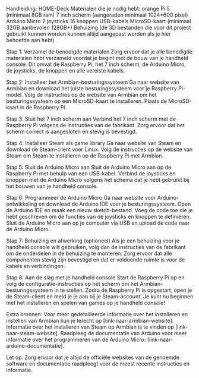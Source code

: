 Handleiding: HOME-Deck
Materialen die je nodig hebt:
orange Pi 5 (minimaal 8GB ram)
7 inch scherm (aangeraden minimaal 1024*600 pixel)
Arduino Micro
2 joysticks
16 knoppen
USB-kabels
MicroSD-kaart (minimaal 32GB aanbevolen 128GB+)
Behuizing (de 3D bestanden die voor dit project gebruikt kunnen worden kunnen altijd aangepast worden als je hier behoefde aan hebt)

Stap 1: Verzamel de benodigde materialen
Zorg ervoor dat je alle benodigde materialen hebt verzameld voordat je begint met de bouw van je handheld console. Dit omvat de Raspberry Pi, het 7 inch scherm, de Arduino Micro, de joysticks, de knoppen en alle vereiste kabels.

Stap 2: Installeer het Armbian-besturingssysteem
Ga naar website van Armbian en download het juiste besturingssysteem voor je Raspberry Pi-model.
Volg de instructies op de website van Armbian om het besturingssysteem op een MicroSD-kaart te installeren.
Plaats de MicroSD-kaart in de Raspberry Pi.

Stap 3: Sluit het 7 inch scherm aan
Verbind het 7 inch scherm met de Raspberry Pi volgens de instructies van de fabrikant.
Zorg ervoor dat het scherm correct is aangesloten en stevig is bevestigd.

Stap 4: Installeer Steam als game library
Ga naar website van Steam en download de Steam-client voor Linux.
Volg de instructies op de website van Steam om Steam te installeren op de Raspberry Pi met Armbian.

Stap 5: Sluit de Arduino Micro aan
Sluit de Arduino Micro aan op de Raspberry Pi met behulp van een USB-kabel.
Verbind de joysticks en knoppen met de Arduino Micro volgens het schema dat je hebt gebruikt bij het bouwen van je handheld console.

Stap 6: Programmeer de Arduino Micro
Ga naar website voor Arduino-ontwikkeling en download de Arduino IDE voor je besturingssysteem.
Open de Arduino IDE en maak een nieuw sketch-bestand.
Voeg de code toe die je hebt geschreven om de functies van de joysticks en knoppen te definiëren.
Sluit de Arduino Micro aan op je computer via USB en upload de code naar de Arduino Micro.

Stap 7: Behuizing en afwerking (optioneel)
Als je een behuizing voor je handheld console wilt gebruiken, volg dan de instructies van de fabrikant om de onderdelen in de behuizing te monteren. Zorg ervoor dat alle componenten stevig zijn bevestigd en dat er voldoende ruimte is voor de kabels en verbindingen.

Stap 8: Aan de slag met je handheld console
Start de Raspberry Pi op en volg de configuratie-instructies op het scherm om het Armbian-besturingssysteem in te stellen.
Zodra de Raspberry Pi is opgestart, open je de Steam-client en meld je je aan bij je Steam-account.
Je kunt nu beginnen met het installeren en spelen van games op je handheld console!

Extra bronnen:
Voor meer gedetailleerde informatie over het installeren en instellen van Armbian kun je terecht op [link-naar-armbian-website].
Informatie over het installeren van Steam op Armbian is te vinden op [link-naar-steam-website].
Raadpleeg de documentatie van Arduino voor meer informatie over het programmeren van de Arduino Micro: [link-naar-arduino-documentatie].

Let op: Zorg ervoor dat je altijd de officiële websites van de genoemde software en documentatie raadpleegt voor de meest recente instructies en informatie.
